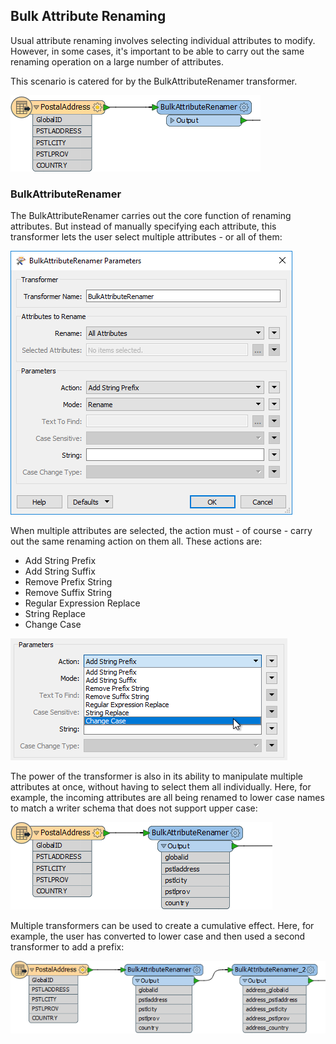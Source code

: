 ## Bulk Attribute Renaming ##

Usual attribute renaming involves selecting individual attributes to modify. However, in some cases, it's important to be able to carry out the same renaming operation on a large number of attributes.

This scenario is catered for by the BulkAttributeRenamer transformer.

![](./Images/Img4.029.BulkAttributeRenamer.png)


### BulkAttributeRenamer ###

The BulkAttributeRenamer carries out the core function of renaming attributes. But instead of manually specifying each attribute, this transformer lets the user select multiple attributes - or all of them:

![](./Images/Img4.030.BulkAttributeRenamerDialog.png)

When multiple attributes are selected, the action must - of course - carry out the same renaming action on them all. These actions are:

- Add String Prefix
- Add String Suffix
- Remove Prefix String
- Remove Suffix String
- Regular Expression Replace
- String Replace
- Change Case

![](./Images/Img4.031.BulkAttributeRenamerDialogActions.png)

The power of the transformer is also in its ability to manipulate multiple attributes at once, without having to select them all individually. Here, for example, the incoming attributes are all being renamed to lower case names to match a writer schema that does not support upper case:

![](./Images/Img4.032.BulkAttributeRenamerLowerCase.png)

Multiple transformers can be used to create a cumulative effect. Here, for example, the user has converted to lower case and then used a second transformer to add a prefix:

![](./Images/Img4.033.BulkAttributeRenamerCasePrefix.png)
